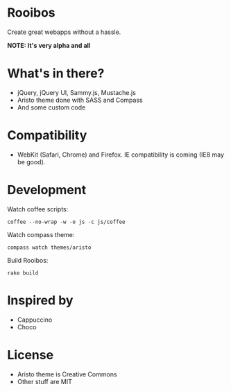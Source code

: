 # Rooibos

Create great webapps without a hassle.

**NOTE: It's very alpha and all**

# What's in there?

* jQuery, jQuery UI, Sammy.js, Mustache.js
* Aristo theme done with SASS and Compass
* And some custom code

# Compatibility

* WebKit (Safari, Chrome) and Firefox. IE compatibility is coming (IE8 may be good).

# Development

Watch coffee scripts:

    coffee --no-wrap -w -o js -c js/coffee

Watch compass theme:

    compass watch themes/aristo

Build Rooibos:

    rake build

# Inspired by

* Cappuccino
* Choco

# License

* Aristo theme is Creative Commons
* Other stuff are MIT